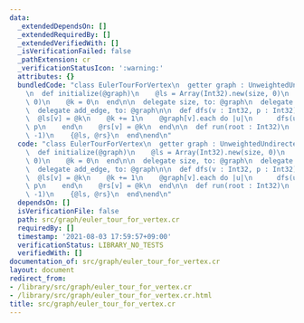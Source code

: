 ```yaml
---
data:
  _extendedDependsOn: []
  _extendedRequiredBy: []
  _extendedVerifiedWith: []
  _isVerificationFailed: false
  _pathExtension: cr
  _verificationStatusIcon: ':warning:'
  attributes: {}
  bundledCode: "class EulerTourForVertex\n  getter graph : UnweightedUndirectedGraph\n\
    \n  def initialize(@graph)\n    @ls = Array(Int32).new(size, 0)\n    @rs = Array(Int32).new(size,\
    \ 0)\n    @k = 0\n  end\n\n  delegate size, to: @graph\n  delegate :[], to: @graph\n\
    \  delegate add_edge, to: @graph\n\n  def dfs(v : Int32, p : Int32) : Nil\n  \
    \  @ls[v] = @k\n    @k += 1\n    @graph[v].each do |u|\n      dfs(u, v) if u !=\
    \ p\n    end\n    @rs[v] = @k\n  end\n\n  def run(root : Int32)\n    dfs(root,\
    \ -1)\n    {@ls, @rs}\n  end\nend\n"
  code: "class EulerTourForVertex\n  getter graph : UnweightedUndirectedGraph\n\n\
    \  def initialize(@graph)\n    @ls = Array(Int32).new(size, 0)\n    @rs = Array(Int32).new(size,\
    \ 0)\n    @k = 0\n  end\n\n  delegate size, to: @graph\n  delegate :[], to: @graph\n\
    \  delegate add_edge, to: @graph\n\n  def dfs(v : Int32, p : Int32) : Nil\n  \
    \  @ls[v] = @k\n    @k += 1\n    @graph[v].each do |u|\n      dfs(u, v) if u !=\
    \ p\n    end\n    @rs[v] = @k\n  end\n\n  def run(root : Int32)\n    dfs(root,\
    \ -1)\n    {@ls, @rs}\n  end\nend\n"
  dependsOn: []
  isVerificationFile: false
  path: src/graph/euler_tour_for_vertex.cr
  requiredBy: []
  timestamp: '2021-08-03 17:59:57+09:00'
  verificationStatus: LIBRARY_NO_TESTS
  verifiedWith: []
documentation_of: src/graph/euler_tour_for_vertex.cr
layout: document
redirect_from:
- /library/src/graph/euler_tour_for_vertex.cr
- /library/src/graph/euler_tour_for_vertex.cr.html
title: src/graph/euler_tour_for_vertex.cr
---
```

